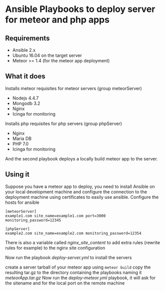 # Ansible Playbooks to deploy server for meteor and php apps

## Requirements
- Ansible 2.x
- Ubuntu 16.04 on the target server
- Meteor >= 1.4 (for the meteor app deployment)

## What it does
Installs meteor requisites for meteor servers (group meteorServer)
- Nodejs 4.4.7
- Mongodb 3.2
- Nginx
- Icinga for monitoring

Installs php requisites for php servers (group phpServer)
- Nginx
- Maria DB
- PHP 7.0
- Icinga for monitoring

And the second playbook deploys a locally build meteor app to the server.


## Using it
Suppose you have a meteor app to deploy, you need to install Ansible
on your local development machine and configure the connection to the deployment
machine using certificates to easily use ansible.
Configure the hosts for ansible

```
[meteorServer]
example1.com site_name=example1.com port=3000 monitoring_password=12345

[phpServer]
example2.com site_name=example2.com monitoring_password=12354        
```
There is also a variable called *nginx_site_content* to add extra rules (rewrite rules for example) to the nginx site configuration

Now run the playbook *deploy-server.yml* to install the servers 

create a server tarball of your meteor app using `meteor build` copy the resulting tar.gz to
the directory containing the playbooks naming it *meteorApp.tar.gz* 
Now run the *deploy-meteor.yml* playbook, it will ask for the sitename and for the local port on the remote machine
